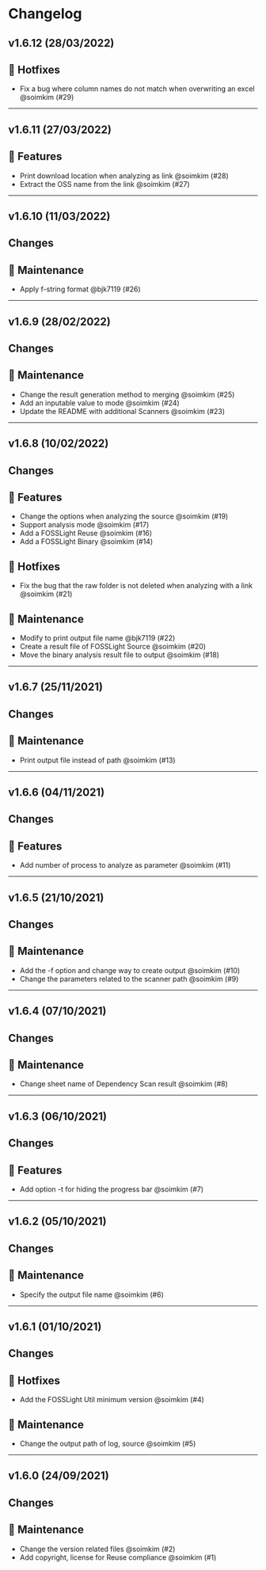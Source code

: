 # Changelog

## v1.6.12 (28/03/2022)
## 🐛 Hotfixes

- Fix a bug where column names do not match when overwriting an excel @soimkim (#29)

---

## v1.6.11 (27/03/2022)
## 🚀 Features

- Print download location when analyzing as link @soimkim (#28)
- Extract the OSS name from the link @soimkim (#27)

---

## v1.6.10 (11/03/2022)
## Changes
## 🔧 Maintenance

- Apply f-string format @bjk7119 (#26)

---

## v1.6.9 (28/02/2022)
## Changes
## 🔧 Maintenance

- Change the result generation method to merging @soimkim (#25)
- Add an inputable value to mode @soimkim (#24)
- Update the README with additional Scanners @soimkim (#23)

---

## v1.6.8 (10/02/2022)
## Changes
## 🚀 Features

- Change the options when analyzing the source @soimkim (#19)
- Support analysis mode @soimkim (#17)
- Add a FOSSLight Reuse @soimkim (#16)
- Add a FOSSLight Binary @soimkim (#14)

## 🐛 Hotfixes

- Fix the bug that the raw folder is not deleted when analyzing with a link @soimkim (#21)

## 🔧 Maintenance

- Modify to print output file name @bjk7119 (#22)
- Create a result file of FOSSLight Source @soimkim (#20)
- Move the binary analysis result file to output @soimkim (#18)

---

## v1.6.7 (25/11/2021)
## Changes
## 🔧 Maintenance

- Print output file instead of path @soimkim (#13)

---

## v1.6.6 (04/11/2021)
## Changes
## 🚀 Features

- Add number of process to analyze as parameter @soimkim (#11)

---

## v1.6.5 (21/10/2021)
## Changes
## 🔧 Maintenance

- Add the -f option and change way to create output @soimkim (#10)
- Change the parameters related to the scanner path @soimkim (#9)

---

## v1.6.4 (07/10/2021)
## Changes
## 🔧 Maintenance

- Change sheet name of Dependency Scan result @soimkim (#8)

---

## v1.6.3 (06/10/2021)
## Changes
## 🚀 Features

- Add option -t  for hiding the progress bar @soimkim (#7)

---

## v1.6.2 (05/10/2021)
## Changes
## 🔧 Maintenance

- Specify the output file name @soimkim (#6)

---

## v1.6.1 (01/10/2021)
## Changes
## 🐛 Hotfixes

- Add the FOSSLight Util minimum version @soimkim (#4)

## 🔧 Maintenance

- Change the output path of log, source @soimkim (#5)

---

## v1.6.0 (24/09/2021)
## Changes
## 🔧 Maintenance

- Change the version related files @soimkim (#2)
- Add copyright, license for Reuse compliance @soimkim (#1)
